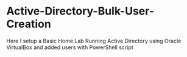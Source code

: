 # Active-Directory-Bulk-User-Creation
Here I setup a Basic Home Lab Running Active Directory using Oracle VirtualBox and added users with PowerShell script
